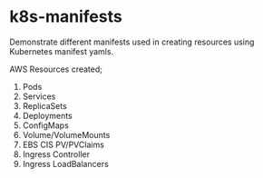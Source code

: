 # k8s-manifests
Demonstrate different manifests used in creating resources using Kubernetes manifest yamls.

AWS Resources created;
1) Pods
2) Services
3) ReplicaSets
4) Deployments
5) ConfigMaps
6) Volume/VolumeMounts
7) EBS CIS PV/PVClaims
8) Ingress Controller
9) Ingress LoadBalancers


